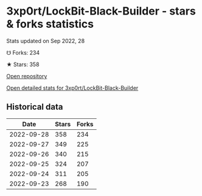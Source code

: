 # 3xp0rt/LockBit-Black-Builder - stars & forks statistics

Stats updated on Sep 2022, 28

☋ Forks: 234

★ Stars: 358

[Open repository](https://github.com/3xp0rt/LockBit-Black-Builder)

[Open detailed stats for 3xp0rt/LockBit-Black-Builder](https://reviewgithub.com/rep/3xp0rt/LockBit-Black-Builder)

## Historical data
| Date | Stars | Forks |
|------|-------|-------|
| 2022-09-28 | 358 | 234 | 
| 2022-09-27 | 349 | 225 | 
| 2022-09-26 | 340 | 215 | 
| 2022-09-25 | 324 | 207 | 
| 2022-09-24 | 311 | 205 | 
| 2022-09-23 | 268 | 190 | 

